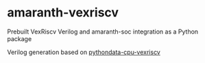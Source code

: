 # amaranth-vexriscv

Prebuilt VexRiscv Verilog and amaranth-soc integration as a Python package

Verilog generation based on [pythondata-cpu-vexriscv](https://github.com/litex-hub/pythondata-cpu-vexriscv)